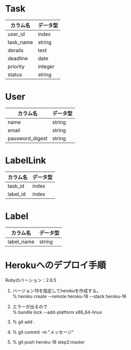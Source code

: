 
# Task 
| カラム名 | データ型 |
| ---- | ---- |
| user_id | index |
| task_name | string |
| derails | text |
| deadline | date |
| priority | integer |
| status | string |

# User
| カラム名 | データ型 |
| ---- | ----|
| name | string |
| email | string |
| password_digest | string |

# LabelLink
| カラム名 | データ型 |
| ---- | ---- |
| task_id | index |
| label_id | index |

# Label
| カラム名 | データ型 |
| ---- | ---- |
| label_name | string |


# Herokuへのデプロイ手順

Rubyのバーション：2.6.5

1. バージョン18を指定してherokuを作成する。  
  % heroku create --remote heroku-18 --stack heroku-18

2. エラーが出るので  
  % bundle lock --add-platform x86_64-linux

3. % git add .

4. % git commit -m "メッセージ"

5. % git push heroku-18 step2:master